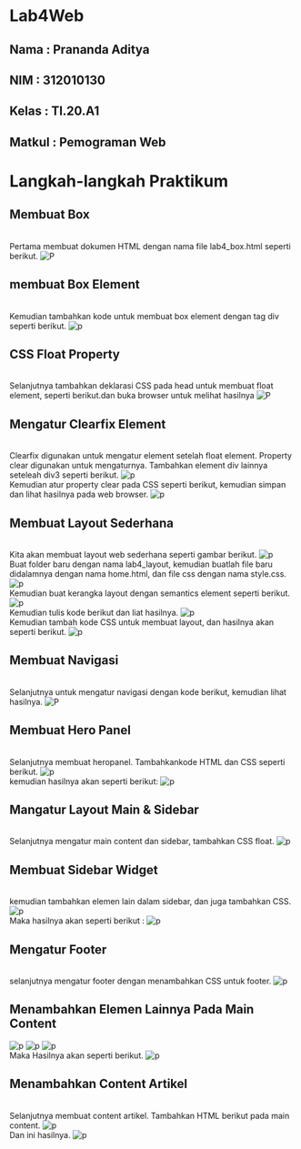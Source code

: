 # Lab4Web
## Nama     : Prananda Aditya
## NIM      : 312010130
## Kelas    : TI.20.A1
## Matkul   : Pemograman Web

# Langkah-langkah Praktikum
## Membuat Box
<br>Pertama membuat dokumen HTML dengan nama file lab4_box.html seperti berikut.
![P](img/SS1.png)
## membuat Box Element
<br>Kemudian tambahkan kode untuk membuat box element dengan tag div seperti berikut.
![p](img/SS2.png)
## CSS Float Property
<br>Selanjutnya tambahkan deklarasi CSS pada head untuk membuat float element, seperti berikut.dan buka browser untuk melihat hasilnya
![P](img/SS3.png)
## Mengatur Clearfix Element
<br>Clearfix digunakan untuk mengatur element setelah float element. Property clear digunakan untuk mengaturnya. Tambahkan element div lainnya seteleah div3 seperti berikut.
![p](img/SS4.png)
<br>Kemudian atur property clear pada CSS seperti berikut, kemudian simpan dan lihat hasilnya pada web browser. 
![p](img/SS5.png)

## Membuat Layout Sederhana
<br>Kita akan membuat layout web sederhana seperti gambar berikut.
![p](img/layout.png)
<br>Buat folder baru dengan nama lab4_layout, kemudian buatlah file baru didalamnya dengan nama home.html, dan file css dengan nama style.css.
![p](img/SS6.png)
<br>Kemudian buat kerangka layout dengan semantics element seperti berikut.
![p](img/kerangkalayout.png)
<br>Kemudian tulis kode berikut dan liat hasilnya.
![p](img/SS7.png)
<br>Kemudian tambah kode CSS untuk membuat layout, dan hasilnya akan seperti berikut.
![p](img/SS8.png)

## Membuat Navigasi
<br>Selanjutnya untuk mengatur navigasi dengan kode berikut, kemudian lihat hasilnya.
![P](img/SS9.png)

## Membuat Hero Panel
<br>Selanjutnya membuat heropanel. Tambahkankode HTML dan CSS seperti berikut.
![p](img/SS10.png)
<br>kemudian hasilnya akan seperti berikut:
![p](img/SS11.png)

## Mangatur Layout Main & Sidebar
<br>Selanjutnya mengatur main content dan sidebar, tambahkan CSS float.
![p](img/SS12.png)

## Membuat Sidebar Widget
<br>kemudian tambahkan elemen lain dalam sidebar, dan juga tambahkan CSS.
![p](img/SS13.png)
<br>Maka hasilnya akan seperti berikut :
![p](img/SS14.png)

## Mengatur Footer
<br>selanjutnya mengatur footer dengan menambahkan CSS untuk footer.
![p](img/SS15.png)

## Menambahkan Elemen Lainnya Pada Main Content
![p](img/SS16.png)
![p](img/SS17.png)
![p](img/SS18.png)
<br>Maka Hasilnya akan seperti berikut.
![p](img/SS19.png)

## Menambahkan Content Artikel
<br>Selanjutnya membuat content artikel. Tambahkan HTML berikut pada main content.
![p](img/SS20.png)
<br>Dan ini hasilnya.
![p](img/SS21.png)
